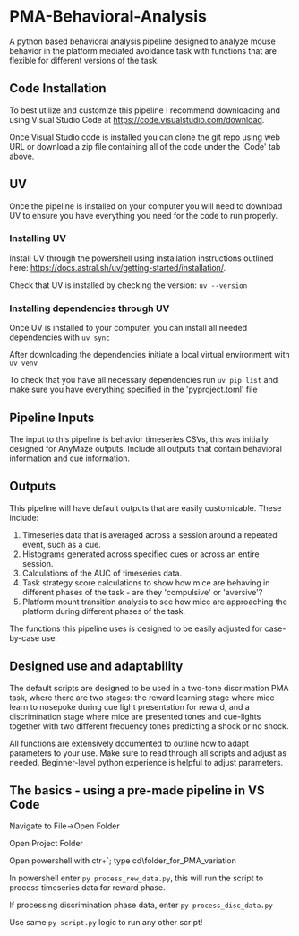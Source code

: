 # PMA-Behavioral-Analysis
A python based behavioral analysis pipeline designed to analyze mouse behavior in the platform mediated avoidance task with functions that are flexible for different versions of the task.

## Code Installation 
To best utilize and customize this pipeline I recommend downloading and using Visual Studio Code at https://code.visualstudio.com/download.

Once Visual Studio code is installed you can clone the git repo using web URL or download a zip file containing all of the code under the 'Code' tab above.

## UV
Once the pipeline is installed on your computer you will need to download UV to ensure you have everything you need for the code to run properly.

### Installing UV
Install UV through the powershell using installation instructions outlined here: https://docs.astral.sh/uv/getting-started/installation/.

Check that UV is installed by checking the version:
`uv --version`

### Installing dependencies through UV
Once UV is installed to your computer, you can install all needed dependencies with `uv sync`

After downloading the dependencies initiate a local virtual environment with `uv venv`

To check that you have all necessary dependencies run `uv pip list` and make sure you have everything specified in the 'pyproject.toml' file

## Pipeline Inputs 
The input to this pipeline is behavior timeseries CSVs, this was initially designed for AnyMaze outputs. Include all outputs that contain behavioral information and cue information.

## Outputs
This pipeline will have default outputs that are easily customizable. These include:

1) Timeseries data that is averaged across a session around a repeated event, such as a cue.
2) Histograms generated across specified cues or across an entire session.
3) Calculations of the AUC of timeseries data.
4) Task strategy score calculations to show how mice are behaving in different phases of the task - are they 'compulsive' or 'aversive'?
5) Platform mount transition analysis to see how mice are approaching the platform during different phases of the task.

The functions this pipeline uses is designed to be easily adjusted for case-by-case use.

## Designed use and adaptability
The default scripts are designed to be used in a two-tone discrimation PMA task, where there are two stages: the reward learning stage where mice learn to nosepoke during cue light presentation for reward, and a discrimination stage where mice are presented tones and cue-lights together with two different frequency tones predicting a shock or no shock.

All functions are extensively documented to outline how to adapt parameters to your use. Make sure to read through all scripts and adjust as needed. Beginner-level python experience is helpful to adjust parameters.

## The basics - using a pre-made pipeline in VS Code
Navigate to File->Open Folder

Open Project Folder

Open powershell with ctr+`; type cd\folder_for_PMA_variation

In powershell enter `py process_rew_data.py`, this will run the script to process timeseries data for reward phase.

If processing discrimination phase data, enter `py process_disc_data.py`

Use same `py script.py` logic to run any other script!